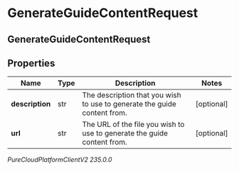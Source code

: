 # GenerateGuideContentRequest

## GenerateGuideContentRequest

## Properties

|Name | Type | Description | Notes|
|------------ | ------------- | ------------- | -------------|
| **description** | str | The description that you wish to use to generate the guide content from. | [optional] |
| **url** | str | The URL of the file you wish to use to generate the guide content from. | [optional] |



_PureCloudPlatformClientV2 235.0.0_
